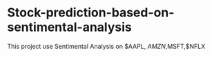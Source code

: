 # Stock-prediction-based-on-sentimental-analysis
This project use Sentimental Analysis on $AAPL, $AMZN,$MSFT,$NFLX
